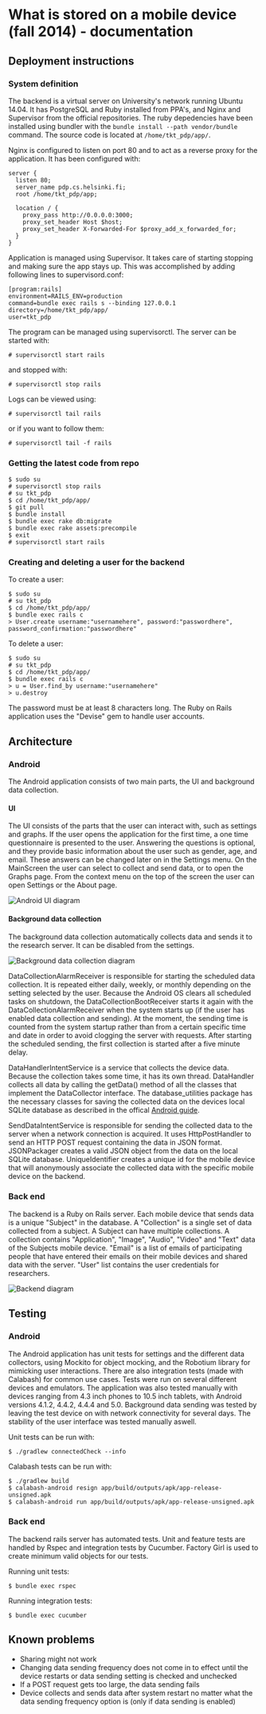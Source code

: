 What is stored on a mobile device (fall 2014) - documentation
=============================================================

Deployment instructions
-----------------------

### System definition

The backend is a virtual server on University's network running Ubuntu 14.04. It has PostgreSQL and Ruby installed from PPA's, and Nginx and Supervisor from the official repositories. The ruby depedencies have been installed using bundler with the `bundle install --path vendor/bundle` command. The source code is located at `/home/tkt_pdp/app/`.

Nginx is configured to listen on port 80 and to act as a reverse proxy for the application. It has been configured with:

```
server {
  listen 80;
  server_name pdp.cs.helsinki.fi;
  root /home/tkt_pdp/app;

  location / {
    proxy_pass http://0.0.0.0:3000;
    proxy_set_header Host $host;
    proxy_set_header X-Forwarded-For $proxy_add_x_forwarded_for;
  }
}
```

Application is managed using Supervisor. It takes care of starting stopping and making sure the app stays up. This was accomplished by adding following lines to supervisord.conf:

```
[program:rails]
environment=RAILS_ENV=production
command=bundle exec rails s --binding 127.0.0.1
directory=/home/tkt_pdp/app/
user=tkt_pdp
```

The program can be managed using supervisorctl. The server can be started with:

```
# supervisorctl start rails
```

and stopped with:

```
# supervisorctl stop rails
```

Logs can be viewed using:

```
# supervisorctl tail rails
```

or if you want to follow them:

```
# supervisorctl tail -f rails
```

### Getting the latest code from repo

```
$ sudo su
# supervisorctl stop rails
# su tkt_pdp
$ cd /home/tkt_pdp/app/
$ git pull
$ bundle install
$ bundle exec rake db:migrate
$ bundle exec rake assets:precompile
$ exit
# supervisorctl start rails
```

### Creating and deleting a user for the backend

To create a user:

```
$ sudo su
# su tkt_pdp
$ cd /home/tkt_pdp/app/
$ bundle exec rails c
> User.create username:"usernamehere", password:"passwordhere", password_confirmation:"passwordhere"
```

To delete a user:

```
$ sudo su
# su tkt_pdp
$ cd /home/tkt_pdp/app/
$ bundle exec rails c
> u = User.find_by username:"usernamehere"
> u.destroy
```

The password must be at least 8 characters long. The Ruby on Rails application uses the "Devise" gem to handle user accounts.

Architecture
------------

### Android

The Android application consists of two main parts, the UI and background data collection.

#### UI

The UI consists of the parts that the user can interact with, such as settings and graphs. If the user opens the application for the first time, a one time questionnaire is presented to the user. Answering the questions is optional, and they provide basic information about the user such as gender, age, and email. These answers can be changed later on in the Settings menu. On the MainScreen the user can select to collect and send data, or to open the Graphs page. From the context menu on the top of the screen the user can open Settings or the About page.

![Android UI diagram](android-UI.png)

#### Background data collection

The background data collection automatically collects data and sends it to the research server. It can be disabled from the settings.

![Background data collection diagram](background-data-collection-diagram.png)

DataCollectionAlarmReceiver is responsible for starting the scheduled data collection. It is repeated either daily, weekly, or monthly depending on the setting selected by the user. Because the Android OS clears all scheduled tasks on shutdown, the DataCollectionBootReceiver starts it again with the DataCollectionAlarmReceiver when the system starts up (if the user has enabled data collection and sending). At the moment, the sending time is counted from the system startup rather than from a certain specific time and date in order to avoid clogging the server with requests. After starting the scheduled sending, the first collection is started after a five minute delay.

DataHandlerIntentService is a service that collects the device data. Because the collection takes some time, it has its own thread. DataHandler collects all data by calling the getData() method of all the classes that implement the DataCollector interface. The database_utilities package has the necessary classes for saving the collected data on the devices local SQLite database as described in the offical [Android guide](https://developer.android.com/training/basics/data-storage/databases.html).

SendDataIntentService is responsible for sending the collected data to the server when a network connection is acquired. It uses HttpPostHandler to send an HTTP POST request containing the data in JSON format. JSONPackager creates a valid JSON object from the data on the local SQLite database. UniqueIdentifier creates a unique id for the mobile device that will anonymously associate the collected data with the specific mobile device on the backend.

### Back end

The backend is a Ruby on Rails server. Each mobile device that sends data is a unique "Subject" in the database. A "Collection" is a single set of data collected from a subject. A Subject can have multiple collections. A collection contains "Application", "Image", "Audio", "Video" and "Text" data of the Subjects mobile device. "Email" is a list of emails of participating people that have entered their emails on their mobile devices and shared data with the server. "User" list contains the user credentials for researchers.

![Backend diagram](backend-architechture.png)

Testing
-------

### Android

The Android application has unit tests for settings and the different data collectors, using Mockito for object mocking, and the Robotium library for mimicking user interactions. There are also integration tests (made with Calabash) for common use cases. Tests were run on several different devices and emulators. The application was also tested manually with devices ranging from 4.3 inch phones to 10.5 inch tablets, with Android versions 4.1.2, 4.4.2, 4.4.4 and 5.0. Background data sending was tested by leaving the test device on with network connectivity for several days. The stability of the user interface was tested manually aswell.

Unit tests can be run with:

```
$ ./gradlew connectedCheck --info
```

Calabash tests can be run with:

```
$ ./gradlew build
$ calabash-android resign app/build/outputs/apk/app-release-unsigned.apk
$ calabash-android run app/build/outputs/apk/app-release-unsigned.apk
```

### Back end

The backend rails server has automated tests. Unit and feature tests are handled by Rspec and integration tests by Cucumber. Factory Girl is used to create minimum valid objects for our tests.

Running unit tests:

```
$ bundle exec rspec
```

Running integration tests:

```
$ bundle exec cucumber
```

Known problems
--------------

-	Sharing might not work
-	Changing data sending frequency does not come in to effect until the device restarts or data sending setting is checked and unchecked
-	If a POST request gets too large, the data sending fails
-	Device collects and sends data after system restart no matter what the data sending frequency option is (only if data sending is enabled)
